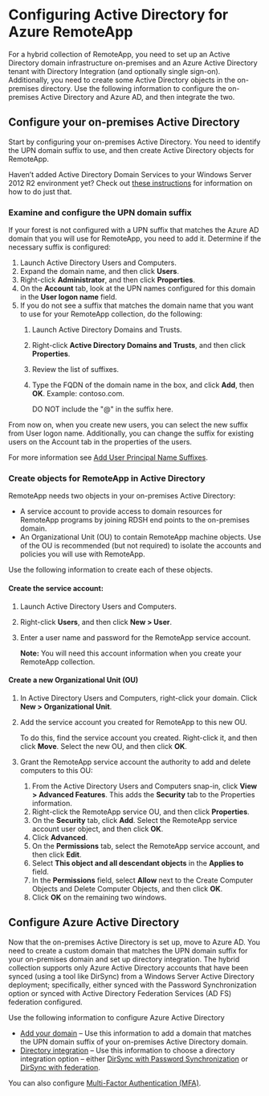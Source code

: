 
<properties
    pageTitle="Configure Active Directory for Azure RemoteApp"
    description="Learn how to set up Active Directory to work with Azure RemoteApp."
    services="remoteapp"
    solutions="" documentationCenter=""
    authors="lizap"
    manager="mbaldwin" />

<tags
    ms.service="remoteapp"
    ms.workload="tbd"
    ms.tgt_pltfrm="na"
    ms.devlang="na"
    ms.topic="article"
    ms.date="02/17/2015" 
    ms.author="elizapo" />



# Configuring Active Directory for Azure RemoteApp


For a hybrid collection of RemoteApp, you need to set up an Active Directory domain infrastructure on-premises and an Azure Active Directory tenant with Directory Integration (and optionally single sign-on). Additionally, you need to create some Active Directory objects in the on-premises directory. Use the following information to configure the on-premises Active Directory and Azure AD, and then integrate the two.

## Configure your on-premises Active Directory
Start by configuring your on-premises Active Directory. You need to identify the UPN domain suffix to use, and then create Active Directory objects for RemoteApp.

Haven’t added Active Directory Domain Services to your Windows Server 2012 R2 environment yet? Check out [these instructions](https://technet.microsoft.com/library/cc731053.aspx) for information on how to do just that.
### Examine and configure the UPN domain suffix
If your forest is not configured with a UPN suffix that matches the Azure AD domain that you will use for RemoteApp, you need to add it. Determine if the necessary suffix is configured:


1. Launch Active Directory Users and Computers.
2.	Expand the domain name, and then click **Users**.
3.	Right-click **Administrator**, and then click **Properties**.
4.	On the **Account** tab, look at the UPN names configured for this domain in the **User logon name** field.
5.	If you do not see a suffix that matches the domain name that you want to use for your RemoteApp collection, do the following:
	1.	Launch Active Directory Domains and Trusts.
	2.	Right-click **Active Directory Domains and Trusts**, and then click **Properties**.
	3.	Review the list of suffixes.
	4.	Type the FQDN of the domain name in the box, and click **Add**, then **OK**. Example: contoso.com.

		DO NOT include the "@" in the suffix here.

From now on, when you create new users, you can select the new suffix from User logon name. Additionally, you can change the suffix for existing users on the Account tab in the properties of the users.

For more information see [Add User Principal Name Suffixes](http://technet.microsoft.com/library/cc772007.aspx).

### Create objects for RemoteApp in Active Directory
RemoteApp needs two objects in your on-premises Active Directory:


- A service account to provide access to domain resources for RemoteApp programs by joining RDSH end points to the on-premises domain.
- An Organizational Unit (OU) to contain RemoteApp machine objects. Use of the OU is recommended (but not required) to isolate the accounts and policies you will use with RemoteApp.

Use the following information to create each of these objects.

#### Create the service account:


1. Launch Active Directory Users and Computers.
2.	Right-click **Users**, and then click **New > User**.
3.	Enter a user name and password for the RemoteApp service account.

	**Note:** You will need this account information when you create your RemoteApp collection.

#### Create a new Organizational Unit (OU)


1. In Active Directory Users and Computers, right-click your domain. Click **New > Organizational Unit**.
2. Add the service account you created for RemoteApp to this new OU.

	To do this, find the service account you created. Right-click it, and then click **Move**. Select the new OU, and then click **OK**.


1. Grant the RemoteApp service account the authority to add and delete computers to this
OU:
	1. From the Active Directory Users and Computers snap-in, click **View > Advanced Features**. This adds the **Security** tab to the Properties information.
	2. Right-click the RemoteApp service OU, and then click **Properties**.
	3. On the **Security** tab, click **Add**. Select the RemoteApp service account user object, and then click **OK**.
	4. Click **Advanced**.
	5. On the **Permissions** tab, select the RemoteApp service account, and then click **Edit**.
	6. Select **This object and all descendant objects** in the **Applies to** field.
	7. In the **Permissions** field, select **Allow** next to the Create Computer Objects and Delete Computer Objects, and then click **OK**.
	8. Click **OK** on the remaining two windows.


## Configure Azure Active Directory
Now that the on-premises Active Directory is set up, move to Azure AD. You need to create a custom domain that matches the UPN domain suffix for your on-premises domain and set up directory integration. The hybrid collection supports only Azure Active Directory accounts that have been synced (using a tool like DirSync) from a Windows Server Active Directory deployment; specifically, either synced with the Password Synchronization option or synced with Active Directory Federation Services (AD FS) federation configured.

Use the following information to configure Azure Active Directory


- [Add your domain](http://technet.microsoft.com/library/hh969247.aspx) – Use this information to add a domain that matches the UPN domain suffix of your on-premises Active Directory domain.
- [Directory integration](http://technet.microsoft.com/library/jj573653.aspx) – Use this information to choose a directory integration option – either [DirSync with Password Synchronization](http://technet.microsoft.com/library/dn441214.aspx) or [DirSync with federation](http://technet.microsoft.com/library/dn441213.aspx).

You can also configure [Multi-Factor Authentication (MFA)](http://technet.microsoft.com/library/dn249466.aspx).
